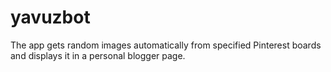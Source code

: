 # yavuzbot

The app gets random images automatically from specified Pinterest boards and displays it in a personal blogger page.